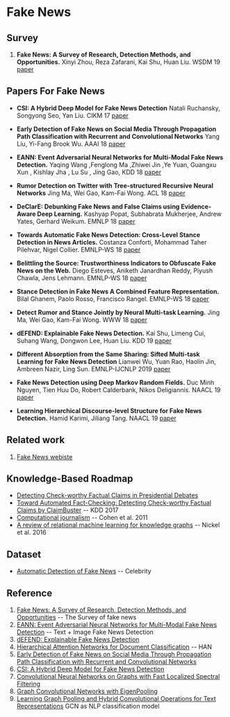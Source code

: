 # Fake News

## Survey
1. **Fake News: A Survey of Research, Detection Methods, and Opportunities.** Xinyi Zhou, Reza Zafarani, Kai Shu, Huan Liu. WSDM 19 [paper](https://dl.acm.org/doi/10.1145/3289600.3291382)

## Papers For Fake News

* **CSI: A Hybrid Deep Model for Fake News Detection** Natali Ruchansky, Songyong Seo, Yan Liu. CIKM 17 [paper](https://dl.acm.org/doi/10.1145/3132847.3132877)

* **Early Detection of Fake News on Social Media Through Propagation Path Classification with Recurrent and Convolutional Networks** Yang Liu, Yi-Fang Brook Wu. AAAI 18 [paper](https://www.aaai.org/ocs/index.php/AAAI/AAAI18/paper/view/16826)

* **EANN: Event Adversarial Neural Networks for Multi-Modal Fake News Detection.** Yaqing Wang ,Fenglong Ma ,Zhiwei Jin ,Ye Yuan, Guangxu Xun , Kishlay Jha , Lu Su , Jing Gao, KDD 18 [paper](https://dl.acm.org/citation.cfm?id=3219819.3219903)

* **Rumor Detection on Twitter with Tree-structured Recursive Neural Networks** Jing Ma, Wei Gao, Kam-Fai Wong. ACL 18 [paper](https://www.aclweb.org/anthology/P18-1184/)

* **DeClarE: Debunking Fake News and False Claims using Evidence-Aware Deep Learning.** Kashyap Popat, Subhabrata Mukherjee, Andrew Yates, Gerhard Weikum. EMNLP 18 [paper](https://www.aclweb.org/anthology/D18-1003/)

* **Towards Automatic Fake News Detection: Cross-Level Stance Detection in News Articles.** Costanza Conforti, Mohammad Taher Pilehvar, Nigel Collier. EMNLP-WS 18 [paper](https://www.aclweb.org/anthology/W18-5507/)

* **Belittling the Source: Trustworthiness Indicators to Obfuscate Fake News on the Web.** Diego Esteves, Aniketh Janardhan Reddy, Piyush Chawla, Jens Lehmann. EMNLP-WS 18 [paper](https://www.aclweb.org/anthology/W18-5508/)

* **Stance Detection in Fake News A Combined Feature Representation.** Bilal Ghanem, Paolo Rosso, Francisco Rangel. EMNLP-WS 18 [paper](https://www.aclweb.org/anthology/W18-5510/)

* **Detect Rumor and Stance Jointly by Neural Multi-task Learning.** Jing Ma, Wei Gao, Kam-Fai Wong. WWW 18 [paper](https://dl.acm.org/doi/10.1145/3184558.3188729)

* **dEFEND: Explainable Fake News Detection.** Kai Shu, Limeng Cui, Suhang Wang, Dongwon Lee, Huan Liu. KDD 19 [paper](https://www.kdd.org/kdd2019/accepted-papers/view/defend-explainable-fake-news-detection)

* **Different Absorption from the Same Sharing: Sifted Multi-task Learning for Fake News Detection** Lianwei Wu, Yuan Rao, Haolin Jin, Ambreen Nazir, Ling Sun. EMNLP-IJCNLP 2019 [paper](https://www.aclweb.org/anthology/D19-1471/)

* **Fake News Detection using Deep Markov Random Fields.** Duc Minh Nguyen, Tien Huu Do, Robert Calderbank, Nikos Deligiannis. NAACL 19 [paper](https://www.aclweb.org/anthology/N19-1141/)

* **Learning Hierarchical Discourse-level Structure for Fake News Detection.** Hamid Karimi, Jiliang Tang. NAACL 19 [paper](https://www.aclweb.org/anthology/N19-1347/)

## Related work
1. [Fake News webiste](https://www.fake-news-tutorial.com/)

## Knowledge-Based Roadmap
* [Detecting Check-worthy Factual Claims in Presidential Debates](https://dl.acm.org/doi/10.1145/2806416.2806652)
* [Toward Automated Fact-Checking: Detecting Check-worthy Factual Claims by ClaimBuster](https://dl.acm.org/doi/pdf/10.1145/3097983.3098131?download=true) -- KDD 2017
* [Computational journalism](https://dl.acm.org/doi/10.1145/2001269.2001288) -- Cohen et al. 2011
* [A review of relational machine learning for knowledge graphs](https://arxiv.org/abs/1503.00759) -- Nickel et al. 2016

## Dataset
* [Automatic Detection of Fake News](https://web.eecs.umich.edu/~mihalcea/papers/perezrosas.coling18.pdf) -- Celebrity

## Reference
1. [Fake News: A Survey of Research, Detection Methods, and Opportunities](https://arxiv.org/abs/1812.00315) -- The Survey of fake news
2. [EANN: Event Adversarial Neural Networks for Multi-Modal Fake News Detection](https://dl.acm.org/citation.cfm?id=3219819.3219903) -- Text + Image Fake News Detection
3. [dEFEND: Explainable Fake News Detection](https://www.kdd.org/kdd2019/accepted-papers/view/defend-explainable-fake-news-detection)
4. [Hierarchical Attention Networks for Document Classification](https://www.aclweb.org/anthology/P16-2034/) -- HAN
5. [Early Detection of Fake News on Social Media Through Propagation Path Classification with Recurrent and Convolutional Networks](https://www.semanticscholar.org/paper/Early-Detection-of-Fake-News-on-Social-Media-Path-Liu-Wu/d124b561ea719ab3bca419336d5d9c8a6c5f7ae8)
6. [CSI: A Hybrid Deep Model for Fake News Detection](https://arxiv.org/abs/1703.06959)
7. [Convolutional Neural Networks on Graphs with Fast Localized Spectral Filtering](https://arxiv.org/abs/1606.09375)
8. [Graph Convolutional Networks with EigenPooling](https://dl.acm.org/doi/pdf/10.1145/3292500.3330982?download=true)
9. [Learning Graph Pooling and Hybrid Convolutional Operations for Text Representations](https://arxiv.org/pdf/1901.06965.pdf) GCN as NLP classification model
